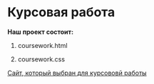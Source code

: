 # Курсовая работа

**Наш проект состоит:**

1. coursework.html

2. coursework.css

[Сайт, который выбран для курсововй работы](http://tk-themes.net/html-organik/)

